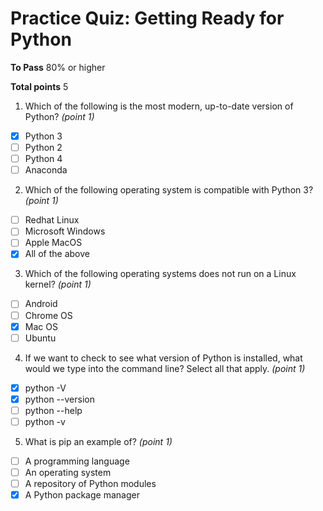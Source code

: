 # Practice Quiz: Getting Ready for Python

__To Pass__ 80% or higher

__Total points__ 5

1. Which of the following is the most modern, up-to-date version of Python? _(point 1)_
- [x] Python 3
- [ ] Python 2
- [ ] Python 4
- [ ] Anaconda

2. Which of the following operating system is compatible with Python 3? _(point 1)_
- [ ] Redhat Linux
- [ ] Microsoft Windows
- [ ] Apple MacOS
- [x] All of the above

3. Which of the following operating systems does not run on a Linux kernel? _(point 1)_
- [ ] Android
- [ ] Chrome OS
- [x] Mac OS
- [ ] Ubuntu
4. If we want to check to see  what version of Python is installed, what would we type into the command line? Select all that apply. _(point 1)_
- [x] python -V
- [x] python --version
- [ ] python --help
- [ ] python -v

5. What is pip an example of? _(point 1)_
- [ ] A programming language
- [ ] An operating system
- [ ] A repository of Python modules
- [x] A Python package manager